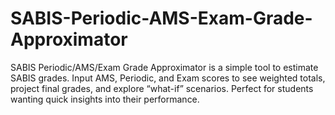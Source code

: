# SABIS-Periodic-AMS-Exam-Grade-Approximator
SABIS Periodic/AMS/Exam Grade Approximator is a simple tool to estimate SABIS grades. Input AMS, Periodic, and Exam scores to see weighted totals, project final grades, and explore “what-if” scenarios. Perfect for students wanting quick insights into their performance.
